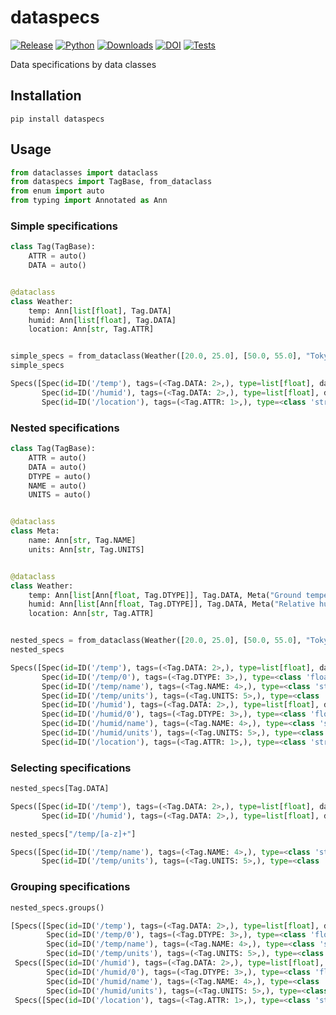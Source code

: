 # dataspecs

[![Release](https://img.shields.io/pypi/v/dataspecs?label=Release&color=cornflowerblue&style=flat-square)](https://pypi.org/project/dataspecs/)
[![Python](https://img.shields.io/pypi/pyversions/dataspecs?label=Python&color=cornflowerblue&style=flat-square)](https://pypi.org/project/dataspecs/)
[![Downloads](https://img.shields.io/pypi/dm/dataspecs?label=Downloads&color=cornflowerblue&style=flat-square)](https://pepy.tech/project/dataspecs)
[![DOI](https://img.shields.io/badge/DOI-10.5281/zenodo.10652375-cornflowerblue?style=flat-square)](https://doi.org/10.5281/zenodo.10652375)
[![Tests](https://img.shields.io/github/actions/workflow/status/astropenguin/dataspecs/tests.yaml?label=Tests&style=flat-square)](https://github.com/astropenguin/dataspecs/actions)

Data specifications by data classes

## Installation

```shell
pip install dataspecs
```

## Usage

```python
from dataclasses import dataclass
from dataspecs import TagBase, from_dataclass
from enum import auto
from typing import Annotated as Ann
```

### Simple specifications

```python
class Tag(TagBase):
    ATTR = auto()
    DATA = auto()


@dataclass
class Weather:
    temp: Ann[list[float], Tag.DATA]
    humid: Ann[list[float], Tag.DATA]
    location: Ann[str, Tag.ATTR]


simple_specs = from_dataclass(Weather([20.0, 25.0], [50.0, 55.0], "Tokyo"))
simple_specs
```
```python
Specs([Spec(id=ID('/temp'), tags=(<Tag.DATA: 2>,), type=list[float], data=[20.0, 25.0]),
       Spec(id=ID('/humid'), tags=(<Tag.DATA: 2>,), type=list[float], data=[50.0, 55.0]),
       Spec(id=ID('/location'), tags=(<Tag.ATTR: 1>,), type=<class 'str'>, data='Tokyo')])
```

### Nested specifications

```python
class Tag(TagBase):
    ATTR = auto()
    DATA = auto()
    DTYPE = auto()
    NAME = auto()
    UNITS = auto()


@dataclass
class Meta:
    name: Ann[str, Tag.NAME]
    units: Ann[str, Tag.UNITS]


@dataclass
class Weather:
    temp: Ann[list[Ann[float, Tag.DTYPE]], Tag.DATA, Meta("Ground temperature", "K")]
    humid: Ann[list[Ann[float, Tag.DTYPE]], Tag.DATA, Meta("Relative humidity", "%")]
    location: Ann[str, Tag.ATTR]


nested_specs = from_dataclass(Weather([20.0, 25.0], [50.0, 55.0], "Tokyo"))
nested_specs
```
```python
Specs([Spec(id=ID('/temp'), tags=(<Tag.DATA: 2>,), type=list[float], data=[20.0, 25.0]),
       Spec(id=ID('/temp/0'), tags=(<Tag.DTYPE: 3>,), type=<class 'float'>, data=None),
       Spec(id=ID('/temp/name'), tags=(<Tag.NAME: 4>,), type=<class 'str'>, data='Ground temperature'),
       Spec(id=ID('/temp/units'), tags=(<Tag.UNITS: 5>,), type=<class 'str'>, data='K'),
       Spec(id=ID('/humid'), tags=(<Tag.DATA: 2>,), type=list[float], data=[50.0, 55.0]),
       Spec(id=ID('/humid/0'), tags=(<Tag.DTYPE: 3>,), type=<class 'float'>, data=None),
       Spec(id=ID('/humid/name'), tags=(<Tag.NAME: 4>,), type=<class 'str'>, data='Relative humidity'),
       Spec(id=ID('/humid/units'), tags=(<Tag.UNITS: 5>,), type=<class 'str'>, data='%'),
       Spec(id=ID('/location'), tags=(<Tag.ATTR: 1>,), type=<class 'str'>, data='Tokyo')])
```

### Selecting specifications

```python
nested_specs[Tag.DATA]
```
```python
Specs([Spec(id=ID('/temp'), tags=(<Tag.DATA: 2>,), type=list[float], data=[20.0, 25.0]),
       Spec(id=ID('/humid'), tags=(<Tag.DATA: 2>,), type=list[float], data=[50.0, 55.0])])
```

```python
nested_specs["/temp/[a-z]+"]
```
```python
Specs([Spec(id=ID('/temp/name'), tags=(<Tag.NAME: 4>,), type=<class 'str'>, data='Ground temperature'),
       Spec(id=ID('/temp/units'), tags=(<Tag.UNITS: 5>,), type=<class 'str'>, data='K')])
```

### Grouping specifications

```python
nested_specs.groups()
```
```python
[Specs([Spec(id=ID('/temp'), tags=(<Tag.DATA: 2>,), type=list[float], data=[20.0, 25.0]),
        Spec(id=ID('/temp/0'), tags=(<Tag.DTYPE: 3>,), type=<class 'float'>, data=None),
        Spec(id=ID('/temp/name'), tags=(<Tag.NAME: 4>,), type=<class 'str'>, data='Ground temperature'),
        Spec(id=ID('/temp/units'), tags=(<Tag.UNITS: 5>,), type=<class 'str'>, data='K')]),
 Specs([Spec(id=ID('/humid'), tags=(<Tag.DATA: 2>,), type=list[float], data=[50.0, 55.0]),
        Spec(id=ID('/humid/0'), tags=(<Tag.DTYPE: 3>,), type=<class 'float'>, data=None),
        Spec(id=ID('/humid/name'), tags=(<Tag.NAME: 4>,), type=<class 'str'>, data='Relative humidity'),
        Spec(id=ID('/humid/units'), tags=(<Tag.UNITS: 5>,), type=<class 'str'>, data='%')]),
 Specs([Spec(id=ID('/location'), tags=(<Tag.ATTR: 1>,), type=<class 'str'>, data='Tokyo')])]
```
